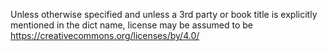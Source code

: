Unless otherwise specified and unless a 3rd party or book title is explicitly mentioned in the dict name, license may be assumed to be https://creativecommons.org/licenses/by/4.0/
